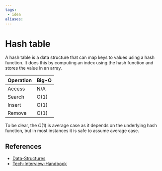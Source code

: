 ```yaml
---
tags:
 - idea
aliases:
---
```


# Hash table

A hash table is a data structure that can map keys to values using a hash function. It does this by computing an index using the hash function and stores the value in an array.

| Operation | Big-O |
|-----------|-------|
| Access | N/A |
| Search | O(1) |
| Insert | O(1) |
| Remove | O(1) |

To be clear, the $O(1)$ is average case as it depends on the underlying hash function, but in most instances it is safe to assume average case.

## References

- [Data-Structures](Data-Structures.md)
- [Tech-Interview-Handbook](Tech-Interview-Handbook.md)
